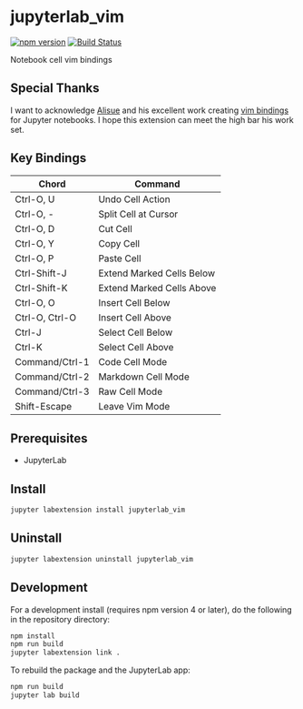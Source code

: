 # jupyterlab_vim

[![npm version](https://badge.fury.io/js/jupyterlab_vim.svg)](https://www.npmjs.com/package/jupyterlab_vim)
[![Build Status](https://travis-ci.org/jwkvam/jupyterlab_vim.svg?branch=master)](https://travis-ci.org/jwkvam/jupyterlab_vim)

Notebook cell vim bindings

## Special Thanks

I want to acknowledge [Alisue](https://github.com/lambdalisue) and his excellent work creating [vim bindings](https://github.com/lambdalisue/jupyter-vim-binding) for Jupyter notebooks.
I hope this extension can meet the high bar his work set.

## Key Bindings

| Chord          | Command                   |
| -----          | -------                   |
| Ctrl-O, U      | Undo Cell Action          |
| Ctrl-O, -      | Split Cell at Cursor      |
| Ctrl-O, D      | Cut Cell                  |
| Ctrl-O, Y      | Copy Cell                 |
| Ctrl-O, P      | Paste Cell                |
| Ctrl-Shift-J   | Extend Marked Cells Below |
| Ctrl-Shift-K   | Extend Marked Cells Above |
| Ctrl-O, O      | Insert Cell Below         |
| Ctrl-O, Ctrl-O | Insert Cell Above         |
| Ctrl-J         | Select Cell Below         |
| Ctrl-K         | Select Cell Above         |
| Command/Ctrl-1 | Code Cell Mode            |
| Command/Ctrl-2 | Markdown Cell Mode        |
| Command/Ctrl-3 | Raw Cell Mode             |
| Shift-Escape   | Leave Vim Mode            |

## Prerequisites

* JupyterLab

## Install

```bash
jupyter labextension install jupyterlab_vim
```

## Uninstall

```bash
jupyter labextension uninstall jupyterlab_vim
```

## Development

For a development install (requires npm version 4 or later), do the following in the repository directory:

```bash
npm install
npm run build
jupyter labextension link .
```

To rebuild the package and the JupyterLab app:

```bash
npm run build
jupyter lab build
```
